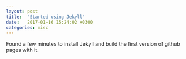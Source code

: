 ```yaml
---
layout: post
title:  "Started using Jekyll"
date:   2017-01-16 15:24:02 +0300
categories: misc
---
```


Found a few minutes to install Jekyll and build the first version
of github pages with it.
